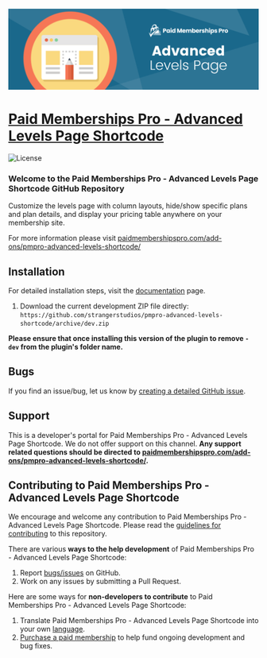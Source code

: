 ![](pmpro-advanced-levels-shortcode-banner.png)

# [Paid Memberships Pro - Advanced Levels Page Shortcode](https://www.paidmembershipspro.com/add-ons/pmpro-advanced-levels-shortcode/) #

![License](https://img.shields.io/badge/license-GPL--2.0%2B-red.svg?style=flat-square)

### Welcome to the Paid Memberships Pro - Advanced Levels Page Shortcode GitHub Repository
Customize the levels page with column layouts, hide/show specific plans and plan details, and display your pricing table anywhere on your membership site.

For more information please visit [paidmembershipspro.com/add-ons/pmpro-advanced-levels-shortcode/](https://www.paidmembershipspro.com/add-ons/pmpro-advanced-levels-shortcode/)

## Installation ##
For detailed installation steps, visit the [documentation](https://www.paidmembershipspro.com/add-ons/pmpro-advanced-levels-shortcode/) page.

1. Download the current development ZIP file directly: `https://github.com/strangerstudios/pmpro-advanced-levels-shortcode/archive/dev.zip`

**Please ensure that once installing this version of the plugin to remove `-dev` from the plugin's folder name.**

## Bugs ##
If you find an issue/bug, let us know by [creating a detailed GitHub issue](https://github.com/strangerstudios/pmpro-advanced-levels-shortcode/issues/new).

## Support ##
This is a developer's portal for Paid Memberships Pro - Advanced Levels Page Shortcode. We do not offer support on this channel. **Any support related questions should be directed to [paidmembershipspro.com/add-ons/pmpro-advanced-levels-shortcode/](https://www.paidmembershipspro.com/add-ons/pmpro-advanced-levels-shortcode/).**

## Contributing to Paid Memberships Pro - Advanced Levels Page Shortcode ##
We encourage and welcome any contribution to Paid Memberships Pro - Advanced Levels Page Shortcode. Please read the [guidelines for contributing](https://github.com/strangerstudios/paid-memberships-pro/blob/dev/.github/CONTRIBUTING.md) to this repository.

There are various **ways to the help development** of Paid Memberships Pro - Advanced Levels Page Shortcode:

1. Report [bugs/issues](https://github.com/strangerstudios/pmpro-advanced-levels-shortcode/issues/new) on GitHub.
2. Work on any issues by submitting a Pull Request.

Here are some ways for **non-developers to contribute** to Paid Memberships Pro - Advanced Levels Page Shortcode:

1. Translate Paid Memberships Pro - Advanced Levels Page Shortcode into your own [language](https://www.paidmembershipspro.com/paid-memberships-pro-in-your-language/).
2. [Purchase a paid membership](https://www.paidmembershipspro.com/pricing) to help fund ongoing development and bug fixes.
